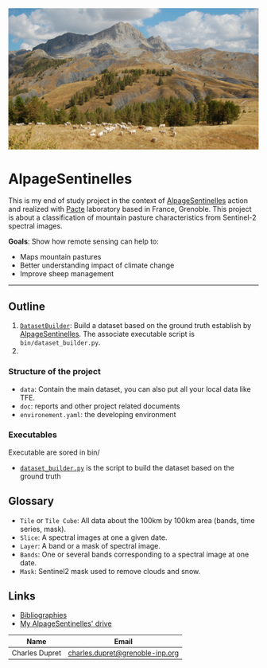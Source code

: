
<div align="center">
  <img src=img/background.jpeg><br>
</div>


# AlpageSentinelles

This is my end of study project in the context of [AlpageSentinelles](https://www.alpages-sentinelles.fr/) action and 
realized with [Pacte](https://www.pacte-grenoble.fr/) laboratory  based in France, Grenoble. This project is about a 
classification of mountain pasture characteristics from Sentinel-2 spectral images. 

**Goals**: Show how remote sensing can help to:

  - Maps mountain pastures
  - Better understanding impact of climate change
  - Improve sheep management


***


## Outline

  1. [`DatasetBuilder`](DatasetBuilder): Build a dataset based on the ground truth establish by 
[AlpageSentinelles](https://www.alpages-sentinelles.fr/). The associate executable script is `bin/dataset_builder.py`.
  2. 


### Structure of the project

  - `data`: Contain the main dataset, you can also put all your local data like TFE.
  - `doc`: reports and other project related documents
  - `environement.yaml`: the developing environment
  

### Executables

Executable are sored in bin/

  - [`dataset_builder.py`](bin) is the script to build the dataset based on the ground truth


## Glossary 
  - `Tile` or `Tile Cube`: All data about the 100km by 100km area (bands, time series, mask).
  - `Slice`: A spectral images at one a given date.
  - `Layer`: A band or a mask of spectral image.
  - `Bands`: One or several bands corresponding to a spectral image at one date.
  - `Mask`: Sentinel2 mask used to remove clouds and snow.

## Links

  - [Bibliographies]()
  - [My AlpageSentinelles' drive]()



| Name           | Email                           |
|----------------|---------------------------------|
| Charles Dupret | charles.dupret@grenoble-inp.org | 

